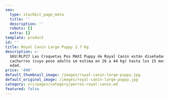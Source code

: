 ```yaml
---
seo:
  type: stackbit_page_meta
  title: ''
  description: ''
  robots: []
  extra: []
template: product
id: ''
title: Royal Canin Large Puppy 2.7 Kg
description: >-
  SKU:RLP27 Las Croquetas Pos MAXI Puppy de Royal Canin están diseñadas para
  cachorros (cuyo peso adulto se estima en 26 a 44 kg) hasta los 15 meses de
  edad.
price: '490'
default_thumbnail_image: /images/royal-canin-large-puppy.jpg
default_original_image: /images/royal-canin-large-puppy.jpg
category: src/pages/category/perros-royal-canin.md
featured: false
---
```

